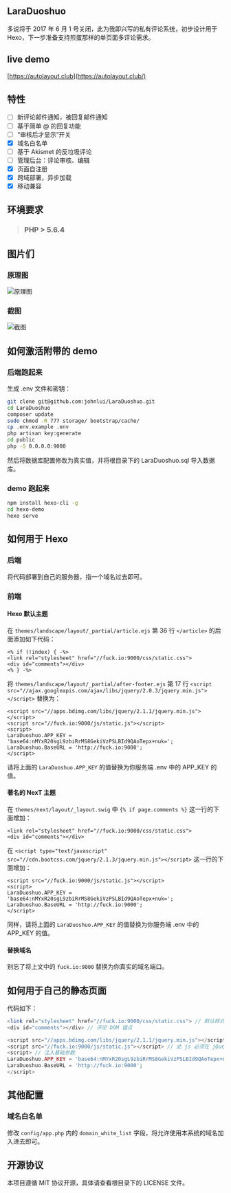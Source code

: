 LaraDuoshuo
----

多说将于 2017 年 6 月 1 号关闭，此为我即兴写的私有评论系统，初步设计用于 Hexo，下一步准备支持煎蛋那样的单页面多评论需求。

## live demo

[https://autolayout.club](https://autolayout.club/)

## 特性

- [ ] 新评论邮件通知，被回复邮件通知
- [ ] 基于简单 @ 的回复功能
- [ ] “审核后才显示”开关
- [x] 域名白名单
- [ ] 基于 Akismet 的反垃圾评论
- [ ] 管理后台：评论审核、编辑
- [x] 页面自注册
- [x] 跨域部署，异步加载
- [x] 移动兼容

## 环境要求

> ### PHP > 5.6.4

## 图片们

### 原理图

![原理图](https://raw.githubusercontent.com/johnlui/LaraDuoshuo/master/public/pic1.jpg)

### 截图

![截图](https://raw.githubusercontent.com/johnlui/LaraDuoshuo/master/public/pic2.jpg)

## 如何激活附带的 demo

### 后端跑起来

生成 .env 文件和密钥：

```bash
git clone git@github.com:johnlui/LaraDuoshuo.git
cd LaraDuoshuo
composer update
sudo chmod -R 777 storage/ bootstrap/cache/
cp .env.example .env
php artisan key:generate
cd public
php -S 0.0.0.0:9000
```

然后将数据库配置修改为真实值，并将根目录下的 LaraDuoshuo.sql 导入数据库。

### demo 跑起来

```bash
npm install hexo-cli -g
cd hexo-demo
hexo serve
```

## 如何用于 Hexo

### 后端

将代码部署到自己的服务器，指一个域名过去即可。

### 前端

#### Hexo 默认主题

在 `themes/landscape/layout/_partial/article.ejs` 第 36 行 `</article>` 的后面添加如下代码：

```ejs
<% if (!index) { -%>
<link rel="stylesheet" href="//fuck.io:9000/css/static.css">
<div id="comments"></div>
<% } -%>
```

将 `themes/landscape/layout/_partial/after-footer.ejs` 第 17 行 `<script src="//ajax.googleapis.com/ajax/libs/jquery/2.0.3/jquery.min.js"></script>` 替换为：

```ejs
<script src="//apps.bdimg.com/libs/jquery/2.1.1/jquery.min.js"></script>
<script src="//fuck.io:9000/js/static.js"></script>
<script>
LaraDuoshuo.APP_KEY = 'base64:nMYxR20sgL9zbiRrMS8GekiVzPSLBId9QAoTepx+nuk=';
LaraDuoshuo.BaseURL = 'http://fuck.io:9000';
</script>
```

请将上面的 `LaraDuoshuo.APP_KEY` 的值替换为你服务端 .env 中的 APP_KEY 的值。

#### 著名的 NexT 主题

在 `themes/next/layout/_layout.swig` 中 `{% if page.comments %}` 这一行的下面增加：

```swig
<link rel="stylesheet" href="//fuck.io:9000/css/static.css">
<div id="comments"></div>
```

在 `<script type="text/javascript" src="//cdn.bootcss.com/jquery/2.1.3/jquery.min.js"></script>` 这一行的下面增加：

```swig
<script src="//fuck.io:9000/js/static.js"></script>
<script>
LaraDuoshuo.APP_KEY = 'base64:nMYxR20sgL9zbiRrMS8GekiVzPSLBId9QAoTepx+nuk=';
LaraDuoshuo.BaseURL = 'http://fuck.io:9000';
</script>
```

同样，请将上面的 `LaraDuoshuo.APP_KEY` 的值替换为你服务端 .env 中的 APP_KEY 的值。

#### 替换域名

别忘了将上文中的 `fuck.io:9000` 替换为你真实的域名端口。


## 如何用于自己的静态页面

代码如下：

```php
<link rel="stylesheet" href="//fuck.io:9000/css/static.css"> // 默认样式
<div id="comments"></div> // 评论 DOM 锚点

<script src="//apps.bdimg.com/libs/jquery/2.1.1/jquery.min.js"></script>
<script src="//fuck.io:9000/js/static.js"></script> // 此 js 必须在 jQuery 之后引入，否则会被覆盖
<script> // 注入基础参数
LaraDuoshuo.APP_KEY = 'base64:nMYxR20sgL9zbiRrMS8GekiVzPSLBId9QAoTepx+nuk=';
LaraDuoshuo.BaseURL = 'http://fuck.io:9000';
</script>
```

## 其他配置

### 域名白名单

修改 `config/app.php` 内的 `domain_white_list` 字段，将允许使用本系统的域名加入进去即可。

## 开源协议

本项目遵循 MIT 协议开源，具体请查看根目录下的 LICENSE 文件。